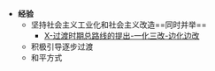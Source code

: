 - **经验**
	- 坚持社会主义工业化和社会主义改造==同时并举==
		- [X-过渡时期总路线的提出-一化三改-边化边改](X-过渡时期总路线的提出-一化三改-边化边改.md)
	- 积极引导逐步过渡
	- 和平方式